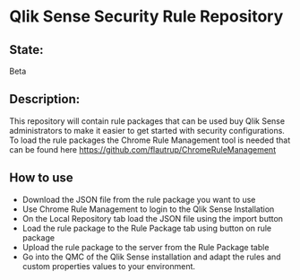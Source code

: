 # Qlik Sense Security Rule Repository

## State:
Beta

## Description:
This repository will contain rule packages that can be used buy Qlik Sense
administrators to make it easier to get started with security configurations.
To load the rule packages the Chrome Rule Management tool is needed that can be
found here https://github.com/flautrup/ChromeRuleManagement

## How to use
* Download the JSON file from the rule package you want to use
* Use Chrome Rule Management to login to the Qlik Sense Installation
* On the Local Repository tab load the JSON file using the import button
* Load the rule package to the Rule Package tab using button on rule package
* Upload the rule package to the server from the Rule Package table
* Go into the QMC of the Qlik Sense installation and adapt the rules and custom
properties values to your environment.
